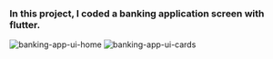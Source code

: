 ### In this project, I coded a banking application screen with flutter.
![banking-app-ui-home](https://github.com/emirtascakir/emir-s-flutter-ui-apps/assets/74801643/2fd89736-b6d1-4696-b28f-f38e9d6b1469)
![banking-app-ui-cards](https://github.com/emirtascakir/emir-s-flutter-ui-apps/assets/74801643/f1ee0f0a-d173-480d-9f7b-1a5fb7ce69d3)

